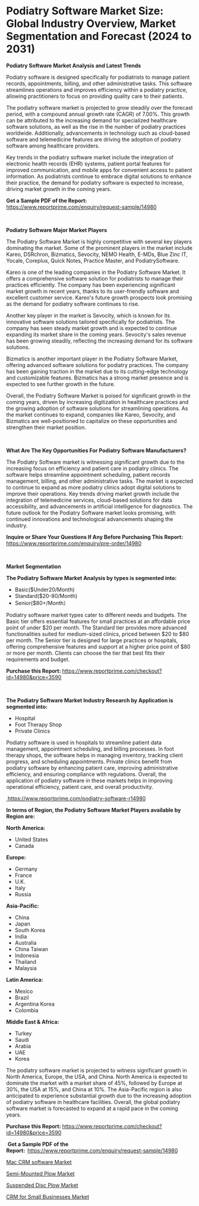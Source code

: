 <p><h1>Podiatry Software Market Size: Global Industry Overview, Market Segmentation and Forecast (2024 to 2031)</h1></p><p><strong>Podiatry Software Market Analysis and Latest Trends</strong></p>
<p><p>Podiatry software is designed specifically for podiatrists to manage patient records, appointments, billing, and other administrative tasks. This software streamlines operations and improves efficiency within a podiatry practice, allowing practitioners to focus on providing quality care to their patients.</p><p>The podiatry software market is projected to grow steadily over the forecast period, with a compound annual growth rate (CAGR) of 7.00%. This growth can be attributed to the increasing demand for specialized healthcare software solutions, as well as the rise in the number of podiatry practices worldwide. Additionally, advancements in technology such as cloud-based software and telemedicine features are driving the adoption of podiatry software among healthcare providers.</p><p>Key trends in the podiatry software market include the integration of electronic health records (EHR) systems, patient portal features for improved communication, and mobile apps for convenient access to patient information. As podiatrists continue to embrace digital solutions to enhance their practice, the demand for podiatry software is expected to increase, driving market growth in the coming years.</p></p>
<p><strong>Get a Sample PDF of the Report:&nbsp;</strong> <a href="https://www.reportprime.com/enquiry/request-sample/14980">https://www.reportprime.com/enquiry/request-sample/14980</a></p>
<p>&nbsp;</p>
<p><strong>Podiatry Software Major Market Players</strong></p>
<p><p>The Podiatry Software Market is highly competitive with several key players dominating the market. Some of the prominent players in the market include Kareo, DSRchron, Bizmatics, Sevocity, NEMO Health, E-MDs, Blue Zinc IT, Yocale, Coreplus, Quick Notes, Practice Master, and PodiatrySoftware. </p><p>Kareo is one of the leading companies in the Podiatry Software Market. It offers a comprehensive software solution for podiatrists to manage their practices efficiently. The company has been experiencing significant market growth in recent years, thanks to its user-friendly software and excellent customer service. Kareo's future growth prospects look promising as the demand for podiatry software continues to rise.</p><p>Another key player in the market is Sevocity, which is known for its innovative software solutions tailored specifically for podiatrists. The company has seen steady market growth and is expected to continue expanding its market share in the coming years. Sevocity's sales revenue has been growing steadily, reflecting the increasing demand for its software solutions.</p><p>Bizmatics is another important player in the Podiatry Software Market, offering advanced software solutions for podiatry practices. The company has been gaining traction in the market due to its cutting-edge technology and customizable features. Bizmatics has a strong market presence and is expected to see further growth in the future.</p><p>Overall, the Podiatry Software Market is poised for significant growth in the coming years, driven by increasing digitization in healthcare practices and the growing adoption of software solutions for streamlining operations. As the market continues to expand, companies like Kareo, Sevocity, and Bizmatics are well-positioned to capitalize on these opportunities and strengthen their market position.</p></p>
<p>&nbsp;</p>
<p><strong>What Are The Key Opportunities For Podiatry Software Manufacturers?</strong></p>
<p><p>The Podiatry Software market is witnessing significant growth due to the increasing focus on efficiency and patient care in podiatry clinics. The software helps streamline appointment scheduling, patient records management, billing, and other administrative tasks. The market is expected to continue to expand as more podiatry clinics adopt digital solutions to improve their operations. Key trends driving market growth include the integration of telemedicine services, cloud-based solutions for data accessibility, and advancements in artificial intelligence for diagnostics. The future outlook for the Podiatry Software market looks promising, with continued innovations and technological advancements shaping the industry.</p></p>
<p><strong>Inquire or Share Your Questions If Any Before Purchasing This Report:</strong> <a href="https://www.reportprime.com/enquiry/pre-order/14980">https://www.reportprime.com/enquiry/pre-order/14980</a></p>
<p>&nbsp;</p>
<p><strong>Market Segmentation</strong></p>
<p><strong>The Podiatry Software Market Analysis by types is segmented into:</strong></p>
<p><ul><li>Basic($Under20/Month)</li><li>Standard($20-80/Month)</li><li>Senior($80+/Month）</li></ul></p>
<p><p>Podiatry software market types cater to different needs and budgets. The Basic tier offers essential features for small practices at an affordable price point of under $20 per month. The Standard tier provides more advanced functionalities suited for medium-sized clinics, priced between $20 to $80 per month. The Senior tier is designed for large practices or hospitals, offering comprehensive features and support at a higher price point of $80 or more per month. Clients can choose the tier that best fits their requirements and budget.</p></p>
<p><strong>Purchase this Report:&nbsp;</strong><a href="https://www.reportprime.com/checkout?id=14980&price=3590">https://www.reportprime.com/checkout?id=14980&price=3590</a></p>
<p>&nbsp;</p>
<p><strong>The Podiatry Software Market Industry Research by Application is segmented into:</strong></p>
<p><ul><li>Hospital</li><li>Foot Therapy Shop</li><li>Private Clinics</li></ul></p>
<p><p>Podiatry software is used in hospitals to streamline patient data management, appointment scheduling, and billing processes. In foot therapy shops, the software helps in managing inventory, tracking client progress, and scheduling appointments. Private clinics benefit from podiatry software by enhancing patient care, improving administrative efficiency, and ensuring compliance with regulations. Overall, the application of podiatry software in these markets helps in improving operational efficiency, patient care, and overall productivity.</p></p>
<p><a href="https://www.reportprime.com/podiatry-software-r14980">&nbsp;https://www.reportprime.com/podiatry-software-r14980</a></p>
<p><strong>In terms of Region, the Podiatry Software Market Players available by Region are:</strong></p>
<p>
    <p> <strong> North America: </strong>
        <ul>
            <li>United States</li>
            <li>Canada</li>
        </ul>
        </p> 
    <p> <strong> Europe: </strong>
        <ul>
            <li>Germany</li>
            <li>France</li>
            <li>U.K.</li>
            <li>Italy</li>
            <li>Russia</li>
        </ul>
        </p> 
    <p> <strong> Asia-Pacific: </strong>
        <ul>
            <li>China</li>
            <li>Japan</li>
            <li>South Korea</li>
            <li>India</li>
            <li>Australia</li>
            <li>China Taiwan</li>
            <li>Indonesia</li>
            <li>Thailand</li>
            <li>Malaysia</li>
        </ul>
        </p> 
    <p> <strong> Latin America: </strong>
        <ul>
            <li>Mexico</li>
            <li>Brazil</li>
            <li>Argentina Korea</li>
            <li>Colombia</li>
        </ul>
        </p> 
    <p> <strong> Middle East & Africa: </strong>
        <ul>
            <li>Turkey</li>
            <li>Saudi</li>
            <li>Arabia</li>
            <li>UAE</li>
            <li>Korea</li>
        </ul>
    </p>
    </p>
<p><p>The podiatry software market is projected to witness significant growth in North America, Europe, the USA, and China. North America is expected to dominate the market with a market share of 45%, followed by Europe at 30%, the USA at 15%, and China at 10%. The Asia-Pacific region is also anticipated to experience substantial growth due to the increasing adoption of podiatry software in healthcare facilities. Overall, the global podiatry software market is forecasted to expand at a rapid pace in the coming years.</p></p>
<p><strong>Purchase this Report: </strong><a href="https://www.reportprime.com/checkout?id=14980&price=3590">https://www.reportprime.com/checkout?id=14980&price=3590</a></p>
<p>&nbsp;<strong>Get a Sample PDF of the Report:&nbsp;&nbsp;</strong><a href="https://www.reportprime.com/enquiry/request-sample/14980">https://www.reportprime.com/enquiry/request-sample/14980</a></p>
<p><strong></strong></p>
<p><p><a href="https://github.com/khadijahesham19/Market-Research-Report-List-1/blob/main/mac-crm-software-market.md">Mac CRM software Market</a></p><p><a href="https://www.linkedin.com/pulse/strategic-insights-global-semi-mounted-plow-market-trends-2024-bsw8c">Semi-Mounted Plow Market</a></p><p><a href="https://www.linkedin.com/pulse/global-suspended-disc-plow-industry-research-report-competitive-bv8oc">Suspended Disc Plow Market</a></p><p><a href="https://github.com/suitykhatun12/Market-Research-Report-List-1/blob/main/crm-for-small-businesses-market.md">CRM for Small Businesses Market</a></p></p>